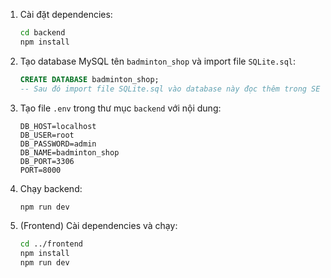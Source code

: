 1. Cài đặt dependencies:
   ```bash
   cd backend
   npm install
   ```
2. Tạo database MySQL tên `badminton_shop` và import file `SQLite.sql`:
   ```sql
   CREATE DATABASE badminton_shop;
   -- Sau đó import file SQLite.sql vào database này đọc thêm trong SETUP_DATABASE.md
   ```
3. Tạo file `.env` trong thư mục `backend` với nội dung:
   ```env
   DB_HOST=localhost
   DB_USER=root
   DB_PASSWORD=admin
   DB_NAME=badminton_shop
   DB_PORT=3306
   PORT=8000
   ```
4. Chạy backend:
   ```bash
   npm run dev
   ```
5. (Frontend) Cài dependencies và chạy:
   ```bash
   cd ../frontend
   npm install
   npm run dev
   ```
